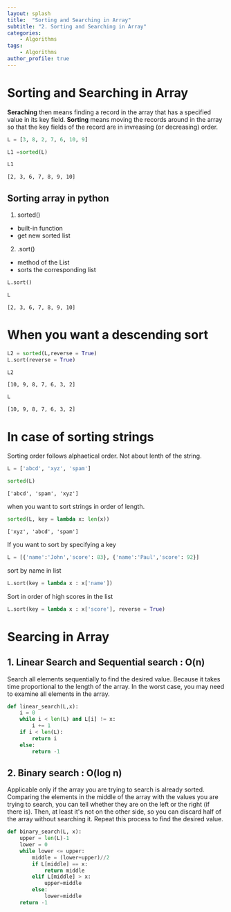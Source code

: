 ```yaml
---
layout: splash
title:  "Sorting and Searching in Array"
subtitle: "2. Sorting and Searching in Array"
categories:
    - Algorithms
tags:
    - Algorithms
author_profile: true
---
```

# Sorting and Searching in Array

**Seraching** then means finding a record in the array that has a specified value in its key field.
**Sorting** means moving the records around in the array so that the key fields of the record are in invreasing (or decreasing) order.


```python
L = [3, 8, 2, 7, 6, 10, 9]
```


```python
L1 =sorted(L)
```


```python
L1
```




    [2, 3, 6, 7, 8, 9, 10]



## Sorting array in python
1) sorted()
- built-in function
- get new sorted list

2) .sort()
- method of the List
- sorts the corresponding list


```python
L.sort()
```


```python
L
```




    [2, 3, 6, 7, 8, 9, 10]



# When you want a descending sort


```python
L2 = sorted(L,reverse = True)
L.sort(reverse = True)
```


```python
L2
```




    [10, 9, 8, 7, 6, 3, 2]




```python
L
```




    [10, 9, 8, 7, 6, 3, 2]



# In case of sorting strings
Sorting order follows alphaetical order. Not about lenth of the string.


```python
L = ['abcd', 'xyz', 'spam']
```


```python
sorted(L)
```




    ['abcd', 'spam', 'xyz']



when you want to sort strings in order of length.


```python
sorted(L, key = lambda x: len(x))
```




    ['xyz', 'abcd', 'spam']



If you want to sort by specifying a key


```python
L = [{'name':'John','score': 83}, {'name':'Paul','score': 92}]
```

sort by name in list


```python
L.sort(key = lambda x : x['name'])
```

Sort in order of high scores in the list


```python
L.sort(key = lambda x : x['score'], reverse = True)
```

# Searcing in Array
## 1. Linear Search and Sequential search : O(n)
Search all elements sequentially to find the desired value. Because it takes time proportional to the length of the array. In the worst case, you may need to examine all elements in the array.


```python
def linear_search(L,x):
    i = 0
    while i < len(L) and L[i] != x:
        i += 1
    if i < len(L):
        return i
    else:
        return -1
```

## 2. Binary search : O(log n)
Applicable only if the array you are trying to search is already sorted. Comparing the elements in the middle of the array with the values you are trying to search, you can tell whether they are on the left or the right (if there is). Then, at least it's not on the other side, so you can discard half of the array without searching it. Repeat this process to find the desired value.


```python
def binary_search(L, x):
    upper = len(L)-1
    lower = 0 
    while lower <= upper:
        middle = (lower+upper)//2
        if L[middle] == x:
            return middle
        elif L[middle] > x:
            upper=middle
        else:
            lower=middle
    return -1
```

